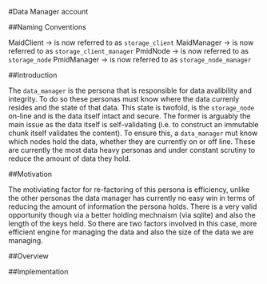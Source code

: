 #Data Manager account

##Naming Conventions

MaidClient  -> is now referred to as ```storage_client``` 
MaidManager -> is now referred to as ```storage_client_manager```
PmidNode  -> is now referred to as ```storage_node``` 
PmidManager -> is now referred to as ```storage_node_manager```

##Introduction

The ```data_manager``` is the persona that is responsible for data avalibility and integrity. To do so these personas must know where the data currenly resides and the state of that data. This state is twofold, is the ```storage_node``` on-line and is the data itself intact and secure. The former is arguably the main issue as the data itself is self-validating (i.e. to construct an immutable chunk itself validates the content). To ensure this, a ```data_manager``` mut know which nodes hold the data, whether they are currently on or off line. These are currently the most data heavy personas and under constant scrutiny to reduce the amount of data they hold.

##Motivation

The motiviating factor for re-factoring of this persona is efficiency, unlike the other personas the data manager has currently no easy win in terms of reducing the amount of information the persona holds. There is a very valid opportunity though via a better holding mechnaism (via sqlite) and also the length of the keys held. So there are two factors involved in this case, more efficient engine for managing the data and also the size of the data we are managing. 

##Overview



##Implementation
